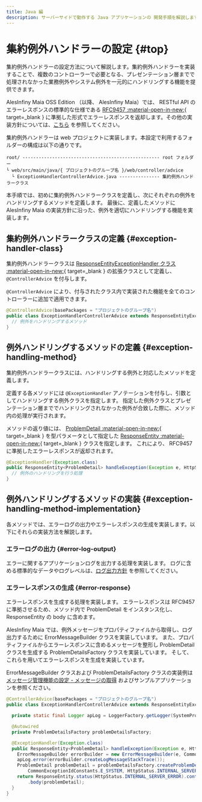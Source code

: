 ```yaml
---
title: Java 編
description: サーバーサイドで動作する Java アプリケーションの 開発手順を解説します。
---
```


# 集約例外ハンドラーの設定 {#top}

集約例外ハンドラーの設定方法について解説します。集約例外ハンドラーを実装することで、複数のコントローラーで必要となる、プレゼンテーション層までで処理されなかった業務例外やシステム例外を一元的にハンドリングする機能を提供できます。

<!-- textlint-disable ja-technical-writing/sentence-length -->
AlesInfiny Maia OSS Edition （以降、 AlesInfiny Maia）では、 RESTful API のエラーレスポンスの標準的な仕様である [RFC9457 :material-open-in-new:](https://datatracker.ietf.org/doc/html/rfc9457){ target=_blank } に準拠した形式でエラーレスポンスを返却します。その他の実装方針については、[こちら](../../../../app-architecture/client-side-rendering/backend-application/presentation.md#exception-handling) を参照してください。
<!-- textlint-enable ja-technical-writing/sentence-length -->

集約例外ハンドラーは web プロジェクトに実装します。本設定で利用するフォルダーの構成は以下の通りです。

```terminal linenums="0"
root/ --------------------------------------------------- root フォルダー
└ web/src/main/java/{ プロジェクトのグループ名 }/web/controller/advice
  └ ExceptionHandlerControllerAdvice.java --------------- 集約例外ハンドラークラス
```

本手順では、初めに集約例外ハンドラークラスを定義し、次にそれぞれの例外をハンドリングするメソッドを定義します。
最後に、定義したメソッドに AlesInfiny Maia の実装方針に沿った、例外を適切にハンドリングする機能を実装します。

## 集約例外ハンドラークラスの定義 {#exception-handler-class}

<!-- textlint-disable ja-technical-writing/sentence-length -->
集約例外ハンドラークラスは [ResponseEntityExceptionHandler クラス :material-open-in-new:](https://spring.pleiades.io/spring-framework/docs/current/javadoc-api/org/springframework/web/servlet/mvc/method/annotation/ResponseEntityExceptionHandler.html){ target=_blank } の拡張クラスとして定義し、 `@ControllerAdvice` を付与します。
<!-- textlint-enable ja-technical-writing/sentence-length -->

`@ControllerAdvice` により、付与されたクラス内で実装された機能を全てのコントローラーに追加で適用できます。

``` Java title="集約例外ハンドラークラスの例"
@ControllerAdvice(basePackages = "プロジェクトのグループ名")
public class ExceptionHandlerControllerAdvice extends ResponseEntityExceptionHandler{
  // 例外をハンドリングするメソッド
}
```

## 例外ハンドリングするメソッドの定義 {#exception-handling-method}

集約例外ハンドラークラスには、ハンドリングする例外と対応したメソッドを定義します。

定義する各メソッドには `@ExceptionHandler` アノテーションを付与し、引数としてハンドリングする例外クラスを指定します。
指定した例外クラスとプレゼンテーション層まででハンドリングされなかった例外が合致した際に、メソッド内の処理が実行されます。

<!-- textlint-disable ja-technical-writing/sentence-length -->
メソッドの返り値には、 [ProblemDetail :material-open-in-new:](https://spring.pleiades.io/spring-framework/docs/current/javadoc-api/org/springframework/http/ProblemDetail.html){ target=_blank } を型パラメータとして指定した [ResponseEntity :material-open-in-new:](https://spring.pleiades.io/spring-framework/docs/current/javadoc-api/org/springframework/http/ResponseEntity.html){ target=_blank } クラスを指定します。
これにより、 RFC9457 に準拠したエラーレスポンスが返却されます。
<!-- textlint-enable ja-technical-writing/sentence-length -->

``` Java title="Exception クラスをハンドリングするメソッドの例"
@ExceptionHandler(Exception.class)
public ResponseEntity<ProblemDetail> handleException(Exception e, HttpServletRequest req) {
  // 例外のハンドリングを行う処理
}
```

## 例外ハンドリングするメソッドの実装 {#exception-handling-method-implementation}

各メソッドでは、エラーログの出力やエラーレスポンスの生成を実装します。以下にそれらの実装方法を解説します。

### エラーログの出力 {#error-log-output}

エラーに関するアプリケーションログを出力する処理を実装します。
ログに含める標準的なデータやログレベルは、[ログ出力方針](../../../../app-architecture/overview/java-application-processing-system/logging-policy.md) を参照してください。

### エラーレスポンスの生成 {#error-response}

エラーレスポンスを生成する処理を実装します。
エラーレスポンスは RFC9457 に準拠させるため、メソッド内で ProblemDetail をインスタンス化し、 ResponseEntity の body に含めます。

AlesInfiny Maia では、例外メッセージをプロパティファイルから取得し、ログ出力するために ErrorMessageBuilder クラスを実装しています。
また、プロパティファイルからエラーレスポンスに含めるメッセージを整形し ProblemDetail クラスを生成する ProblemDetailsFactory クラスを実装しています。
そして、これらを用いてエラーレスポンスを生成を実装しています。

ErrorMessageBuilder クラスおよび ProblemDetailsFactory クラスの実装例は [メッセージ管理機能の設定 - メッセージの取得](./message-management.md#getting-messages) およびサンプルアプリケーションを参照ください。

``` Java title="ProblemDetail および ErrorMessageBuilder を用いた集約例外ハンドラーの実装例"
@ControllerAdvice(basePackages = "プロジェクトのグループ名")
public class ExceptionHandlerControllerAdvice extends ResponseEntityExceptionHandler {

  private static final Logger apLog = LoggerFactory.getLogger(SystemPropertyConstants.APPLICATION_LOG_LOGGER);

  @Autowired
  private ProblemDetailsFactory problemDetailsFactory;

  @ExceptionHandler(Exception.class)
  public ResponseEntity<ProblemDetail> handleException(Exception e, HttpServletRequest req) {
    ErrorMessageBuilder errorBuilder = new ErrorMessageBuilder(e, CommonExceptionIdConstants.E_SYSTEM, null, null);
    apLog.error(errorBuilder.createLogMessageStackTrace());
    ProblemDetail problemDetail = problemDetailsFactory.createProblemDetail(errorBuilder,
        CommonExceptionIdConstants.E_SYSTEM, HttpStatus.INTERNAL_SERVER_ERROR);
    return ResponseEntity.status(HttpStatus.INTERNAL_SERVER_ERROR).contentType(MediaType.APPLICATION_PROBLEM_JSON)
        .body(problemDetail);
  }
}
```
